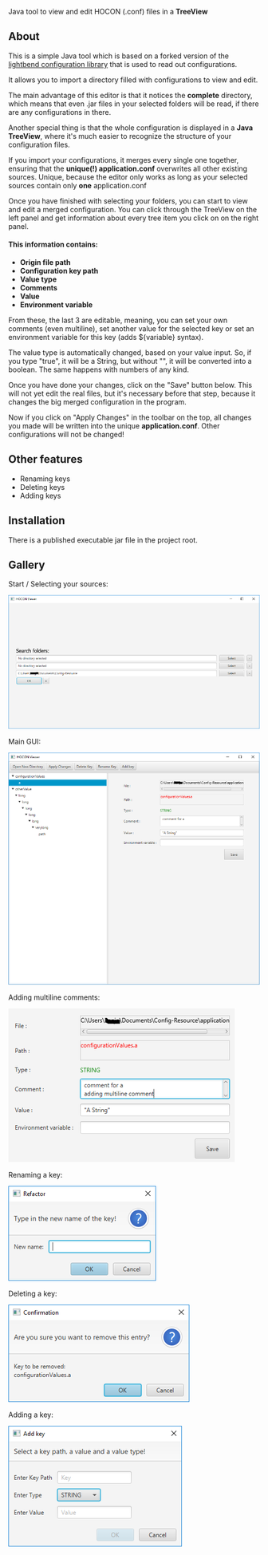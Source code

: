 Java tool to view and edit HOCON (.conf) files in a **TreeView** 

## About

This is a simple Java tool which is based on a forked version of the [lightbend configuration library](https://github.com/lightbend/config)
that is used to read out configurations. 

It allows you to import a 
directory filled with configurations to view and edit.

The main advantage of this editor is that it notices the **complete** directory,
which means that even .jar files in your selected folders will be 
read, if there are any configurations in there.

Another special thing is that the whole configuration is displayed in 
a **Java TreeView**, where it's much easier to
recognize the structure of your configuration files.  

If you import your configurations, it merges every single one together, ensuring that 
the **unique(!) application.conf** overwrites all other existing sources.
Unique, because the editor only works as long as your selected sources contain only **one** application.conf

Once you have finished with selecting your folders, you can start to view and edit a merged configuration.
You can click through the TreeView on the left panel and get information about every tree item you click on
on the right panel.

#### This information contains:

- **Origin file path** 
- **Configuration key path**
- **Value type**
- **Comments**
- **Value**
- **Environment variable**

From these, the last 3 are editable, meaning, you can set your own comments (even multiline),
set another value for the selected key or set an environment variable for this key (adds ${variable} syntax).

The value type is automatically changed, based on your value input. 
So, if you type "true", it will be a String, but without "", it will be converted into a boolean.
The same happens with numbers of any kind.

Once you have done your changes, click on the "Save" button below. 
This will not yet edit the real files, but it's necessary before that step, 
because it changes the big merged configuration in the program.

Now if you click on "Apply Changes" in the toolbar on the top, all changes you made
will be written into the unique **application.conf**. Other configurations will not be changed!


## Other features

- Renaming keys
- Deleting keys
- Adding keys



## Installation

There is a published executable jar file in the project root.

## Gallery

Start / Selecting your sources:

![](doc/select_folders.PNG)

Main GUI:

![](doc/main_usage.PNG)

Adding multiline comments:

![](doc/adding_comments.PNG)

Renaming a key:

![](doc/renaming_key.PNG)

Deleting a key:

![](doc/deleting_key.PNG)

Adding a key:

![](doc/adding_key.PNG)






